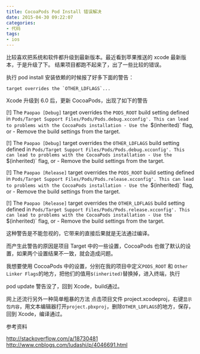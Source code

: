 ```yaml
---
title: CocoaPods Pod Install 错误解决
date: 2015-04-30 09:22:07
categories:
- 代码
tags:
- ios
---
```


比较喜欢把系统和软件都升级到最新版本。最近看到苹果推送的 xcode 最新版本，于是升级了下。
结果项目都跑不起来了，出了一些比较的错误。

执行 pod install 安装依赖的时候报了好多下面的警告：

``` shell
target overrides the `OTHER_LDFLAGS`...
```


Xcode 升级到 6.0 后，更新 CocoaPods，出现了如下的警告

[!] The `Paopao [Debug]` target overrides the `PODS_ROOT` build setting defined in `Pods/Target Support Files/Pods/Pods.debug.xcconfig'. This can lead to problems with the CocoaPods installation
    - Use the `$(inherited)` flag, or
    - Remove the build settings from the target.

[!] The `Paopao [Debug]` target overrides the `OTHER_LDFLAGS` build setting defined in `Pods/Target Support Files/Pods/Pods.debug.xcconfig'. This can lead to problems with the CocoaPods installation
    - Use the `$(inherited)` flag, or
    - Remove the build settings from the target.

[!] The `Paopao [Release]` target overrides the `PODS_ROOT` build setting defined in `Pods/Target Support Files/Pods/Pods.release.xcconfig'. This can lead to problems with the CocoaPods installation
    - Use the `$(inherited)` flag, or
    - Remove the build settings from the target.

[!] The `Paopao [Release]` target overrides the `OTHER_LDFLAGS` build setting defined in `Pods/Target Support Files/Pods/Pods.release.xcconfig'. This can lead to problems with the CocoaPods installation
    - Use the `$(inherited)` flag, or
    - Remove the build settings from the target.


这种警告是不能忽视的，它带来的直接后果就是无法通过编译。

而产生此警告的原因是项目 Target 中的一些设置，CocoaPods 也做了默认的设置，如果两个设置结果不一致，就会造成问题。

我想要使用 CocoaPods 中的设置，分别在我的项目中定义`PODS_ROOT` 和 `Other Linker Flags`的地方，把他们的值用`$(inherited)`替换掉，进入终端，执行

pod update
 警告没了，回到 Xcode，build通过。

网上还流行另外一种简单粗暴的方法
点击项目文件 project.xcodeproj，右键`显示包内容`，用文本编辑器打开`project.pbxproj`，删除`OTHER_LDFLAGS`的地方，保存，回到 Xcode，编译通过。



参考资料

http://stackoverflow.com/a/18730481
http://www.cnblogs.com/ludashi/p/4046691.html
